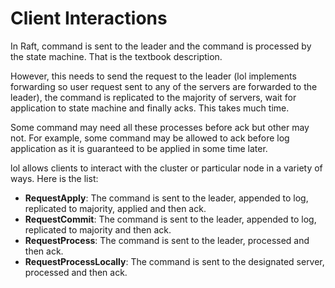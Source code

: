 # Client Interactions

In Raft, command is sent to the leader and the command is processed by the state machine. That is the textbook description.

However, this needs to send the request to the leader (lol implements forwarding so user request sent to any of the servers are forwarded to the leader), the command is replicated to the majority of servers, wait for application to state machine and finally acks. This takes much time.

Some command may need all these processes before ack but other may not. For example, some command may be allowed to ack before log application as it is guaranteed to be applied in some time later.

lol allows clients to interact with the cluster or particular node in a variety of ways. Here is the list:

- **RequestApply**: The command is sent to the leader, appended to log, replicated to majority, applied and then ack.
- **RequestCommit**: The command is sent to the leader, appended to log, replicated to majority and then ack.
- **RequestProcess**: The command is sent to the leader, processed and then ack.
- **RequestProcessLocally**: The command is sent to the designated server, processed and then ack.